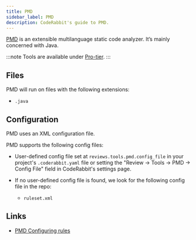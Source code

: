 ```yaml
---
title: PMD
sidebar_label: PMD
description: CodeRabbit's guide to PMD.
---
```


[PMD](https://pmd.github.io/) is an extensible multilanguage static code analyzer. It’s mainly concerned with Java.

:::note
Tools are available under [Pro-tier](https://coderabbit.ai/pricing).
:::

## Files

PMD will run on files with the following extensions:

- `.java`

## Configuration

PMD uses an XML configuration file.

PMD supports the following config files:

- User-defined config file set at `reviews.tools.pmd.config_file` in your project's `.coderabbit.yaml` file or setting the "Review → Tools → PMD → Config File" field in CodeRabbit's settings page.

- If no user-defined config file is found, we look for the following config file in the repo:
  - `ruleset.xml`

## Links

- [PMD Configuring rules](https://pmd.github.io/pmd/pmd_userdocs_configuring_rules.html)
